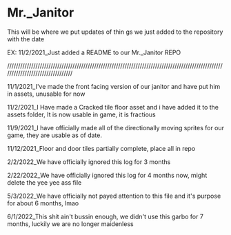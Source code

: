 # Mr._Janitor
This will be where we put updates of thin gs we just added to the repository with the date

EX: 11/2/2021_Just added a README to our Mr._Janitor REPO

/////////////////////////////////////////////////////////////////////////////////////////////////////////////////////////////////

11/1/2021_I've made the front facing version of our janitor and have put him in assets, unusable for now

11/2/2021_I Have made a Cracked tile floor asset and i have added it to the assets folder, It is now usable in game, it is fractious 

11/9/2021_I have officially made all of the directionally moving sprites for our game, they are usable as of date.

11/12/2021_Floor and door tiles partially complete, place all in repo

2/2/2022_We have officially ignored this log for 3 months

2/22/2022_We have officially ignored this log for 4 months now, might delete the yee yee ass file

5/3/2022_We have officially not payed attention to this file and it's purpose for about 6 months, lmao

6/1/2022_This shit ain't bussin enough, we didn't use this garbo for 7 months, luckily we are no longer maidenless
